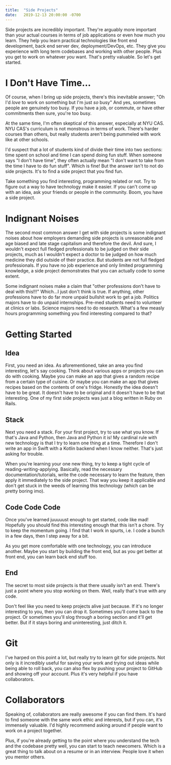```yaml
---
title:  "Side Projects"
date:   2019-12-13 20:00:00 -0700
---
```


Side projects are incredibly important. They're arguably more
important than your actual courses in terms of job applications or
even how much you learn. They help you learn practical technologies
like front end development, back end server dev, deployment/DevOps,
etc. They give you experience with long term codebases and working
with other people. Plus you get to work on whatever *you* want. That's
pretty valuable. So let's get started.

# I Don't Have Time...

Of course, when I bring up side projects, there's this inevitable
answer; "Oh I'd *love* to work on something but I'm just *so* busy"
And yes, sometimes people are genuinely too busy. If you have a job,
or commute, or have other commitments then sure, you're too busy.

At the same time, I'm often skeptical of this answer, especially at
NYU CAS. NYU CAS's curriculum is not monstrous in terms of
work. There's harder courses than others, but really students aren't
being pummeled with work like at other schools.

I'd suspect that a lot of students kind of divide their time into two
sections: time spent on school and time I can spend doing fun
stuff. When someone says "I don't have time", they often actually mean
"I don't want to take from the time I have to do fun stuff". Which is
fine! But the answer isn't to not do side projects. It's to find a
side project that you find fun.

Take something you find interesting, programming related or not. Try
to figure out a way to have technology make it easier. If you can't
come up with an idea, ask your friends or people in the
community. Boom, you have a side project.

# Indignant Noises

The second most common answer I get with side projects is some
indignant noises about how employers demanding side projects is
unreasonable and age biased and late stage capitalism and therefore
the devil. And sure, I wouldn't expect full fledged professionals to
be judged on their side projects, much as I wouldn't expect a doctor
to be judged on how much medicine they did outside of their
practice. But students are not full fledged professionals. If you have
no job experience and only limited programming knowledge, a side
project demonstrates that you can actually code to some extent.

Some indignant noises make a claim that "other professions don't have
to deal with this!!!" Which...I just don't think is true. If anything,
other professions have to do far more unpaid bullshit work to get a
job. Politics majors have to do unpaid internships. Pre-med students
need to volunteer at clinics or labs. Science majors need to do
research. What's a few measly hours programming something you find
interesting compared to that?

# Getting Started


## Idea

First, you need an idea. As aforementioned, take an area you find
interesting, let's say cooking. Think about various apps or projects
you can do with cooking. Maybe you can make an app that gives a random
recipe from a certain type of cuisine. Or maybe you can make an app
that gives recipes based on the contents of one's fridge. Honestly the
idea doesn't have to be great. It doesn't have to be original and it
doesn't have to be that interesting. One of my first side projects was
just a blog written in Ruby on Rails.

## Stack

Next you need a stack. For your first project, try to use what you
know. If that's Java and Python, then Java and Python it is! My
cardinal rule with new technology is that I try to learn one thing at
a time. Therefore I don't write an app in Swift with a Kotlin backend
when I know neither. That's just asking for trouble.

When you're learning your one new thing, try to keep a tight cycle of
reading-writing-applying. Basically, read the necessary
documentation/tutorials, write the code necessary to learn the
feature, then apply it immediately to the side project. That way you
keep it applicable and don't get stuck in the weeds of learning this
technology (which can be pretty boring imo).

## Code Code Code

Once you've learned juuuuust enough to get started, code like mad!
Hopefully you should find this interesting enough that this isn't a
chore. Try to keep the momentum going. I find that I work in spurts,
i.e. I code a bunch in a few days, then I step away for a bit.

As you get more comfortable with one technology, you can introduce
another. Maybe you start by building the front end, but as you get
better at front end, you can learn back end stuff too.

## End

The secret to most side projects is that there usually isn't an
end. There's just a point where you stop working on them. Well, really
that's true with any code.

Don't feel like you need to keep projects alive just because. If it's
no longer interesting to you, then you can drop it. Sometimes you'll
come back to the project. Or sometimes you'll slog through a boring
section and it'll get better. But if it stays boring and
uninteresting, just ditch it.


# Git

I've harped on this point a lot, but really try to learn git for side
projects. Not only is it incredibly useful for saving your work and
trying out ideas while being able to roll back, you can also flex by
pushing your project to GitHub and showing off your account. Plus it's
very helpful if you have collaborators.

# Collaborators

Speaking of, collaborators are really awesome if you can find
them. It's hard to find someone with the same work ethic and
interests, but if you can, it's immensely valuable. I'd highly
recommend asking around if people want to work on a project together.

Plus, if you're already getting to the point where you understand the
tech and the codebase pretty well, you can start to teach
newcomers. Which is a great thing to talk about on a resume or in an
interview. People love it when you mentor others.



